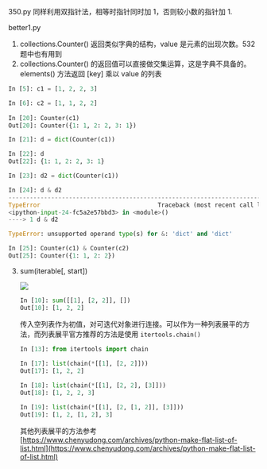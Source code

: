 350.py 同样利用双指针法，相等时指针同时加 1，否则较小数的指针加 1.

better1.py

1. collections.Counter() 返回类似字典的结构，value 是元素的出现次数。532 题中也有用到
2. collections.Counter() 的返回值可以直接做交集运算，这是字典不具备的。elements() 方法返回 [key] 乘以 value 的列表

```python
In [5]: c1 = [1, 2, 2, 3]

In [6]: c2 = [1, 1, 2, 2]
   
In [20]: Counter(c1)
Out[20]: Counter({1: 1, 2: 2, 3: 1})

In [21]: d = dict(Counter(c1))

In [22]: d
Out[22]: {1: 1, 2: 2, 3: 1}

In [23]: d2 = dict(Counter(c1))

In [24]: d & d2
---------------------------------------------------------------------------
TypeError                                 Traceback (most recent call last)
<ipython-input-24-fc5a2e57bbd3> in <module>()
----> 1 d & d2

TypeError: unsupported operand type(s) for &: 'dict' and 'dict'

In [25]: Counter(c1) & Counter(c2)
Out[25]: Counter({1: 1, 2: 2})
```

3. sum(iterable[, start]) 

   ![](https://upload-images.jianshu.io/upload_images/1095290-7e9dbd3b331d21f2.png?imageMogr2/auto-orient/strip%7CimageView2/2/w/1000/format/webp)

   ```python
   In [10]: sum([[1], [2, 2]], [])
   Out[10]: [1, 2, 2]
   ```

   传入空列表作为初值，对可迭代对象进行连接。可以作为一种列表展平的方法，而列表展平官方推荐的方法是使用 `itertools.chain()`

   ```python
   In [13]: from itertools import chain
       
   In [17]: list(chain(*[[1], [2, 2]]))
   Out[17]: [1, 2, 2]
   
   In [18]: list(chain(*[[1], [2, 2], [3]]))
   Out[18]: [1, 2, 2, 3]
   
   In [19]: list(chain(*[[1], [2, [1, 2]], [3]]))
   Out[19]: [1, 2, [1, 2], 3]
   ```

   其他列表展平的方法参考 [https://www.chenyudong.com/archives/python-make-flat-list-of-list.html](https://www.chenyudong.com/archives/python-make-flat-list-of-list.html)

